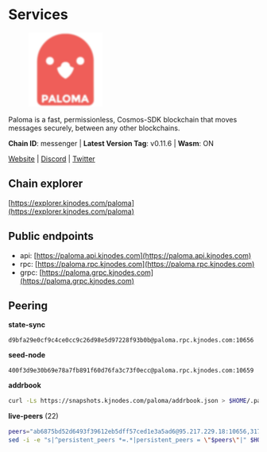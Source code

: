 # Services

<figure><img src="https://raw.githubusercontent.com/kj89/cosmos-images/main/logos/paloma.png" width="150" alt=""><figcaption></figcaption></figure>

Paloma is a fast, permissionless, Cosmos-SDK blockchain that  moves messages securely, between any other blockchains.

**Chain ID**: messenger | **Latest Version Tag**: v0.11.6 | **Wasm**: ON

[Website](https://www.palomachain.com) | [Discord](https://discord.gg/tKVFpfdSw4) | [Twitter](https://twitter.com/paloma_chain)




## Chain explorer
[https://explorer.kjnodes.com/paloma](https://explorer.kjnodes.com/paloma)

## Public endpoints

* api: [https://paloma.api.kjnodes.com](https://paloma.api.kjnodes.com)
* rpc: [https://paloma.rpc.kjnodes.com](https://paloma.rpc.kjnodes.com)
* grpc: [https://paloma.grpc.kjnodes.com](https://paloma.grpc.kjnodes.com)

## Peering

**state-sync**

```text
d9bfa29e0cf9c4ce0cc9c26d98e5d97228f93b0b@paloma.rpc.kjnodes.com:10656
```

**seed-node**

```text
400f3d9e30b69e78a7fb891f60d76fa3c73f0ecc@paloma.rpc.kjnodes.com:10659
```

**addrbook**
```bash
curl -Ls https://snapshots.kjnodes.com/paloma/addrbook.json > $HOME/.paloma/config/addrbook.json
```

**live-peers** (22)
```bash
peers="ab6875bd52d6493f39612eb5dff57ced1e3a5ad6@95.217.229.18:10656,317141e329bc214a76ba92201f6818574ebe5323@135.181.114.98:36656,e4b7cdd48c39c355e9a3480f4f4d5afab8fb0e08@46.0.203.78:26637,98b54cd6696e616fe966008ebf2bac409e3e0773@65.108.194.44:26656,22e7a98b54070bee0f504305d9ed0fb7a2b24ab6@34.221.60.207:26656,dfa0d66a3713bf6b49bc509a2a4fc75bee042a30@23.88.77.188:20009,8af8dfa817359036f55f6793b0ed4bcce8884027@85.14.245.70:26656,16f0d09580054101394ea08bbb48b1ad5bb91a27@95.214.52.144:10656,d9bfa29e0cf9c4ce0cc9c26d98e5d97228f93b0b@65.109.88.38:10656,60066422d3b70fbf7571012b267dc2cccd9603d5@149.102.156.223:26656,06e9c9d5c07755d36241249a568b51ec8476fe65@135.181.220.168:26656,ef1cd7da8319351b51ec930924929d03a5b76dc3@65.108.225.57:26656,b92c94f00b46500a5ff8920acd438c0873c2f9da@50.116.13.101:26656,31177b544fcf1cae76e3560812f4f901cab27126@65.109.61.175:26656,e833844c00b8ce60ce6826f170becfa18e6172c2@46.4.27.59:26656,cb8a1e9e12ac06dbd565311137f6c93d66fd96f8@104.167.221.18:26656,7eae755c119f538e0dc99f3c37289de628bc9526@209.182.239.169:26656,53f37ac93aec70dea3abc40108f42a00877b4665@64.227.142.91:26656,b41423c8b181c3f2c47df39cca12e7d9bfcfd75e@213.239.215.77:21656,5321570794c61a8285505812cb7ebd6308a86583@65.109.113.253:26656,7e93f6409ade895fe301b502d6fb9dfb96343a34@135.125.5.34:54056,471a09da6fafb67bff3aa1f01e00fd1830e53262@136.243.94.138:26656"
sed -i -e "s|^persistent_peers *=.*|persistent_peers = \"$peers\"|" $HOME/.paloma/config/config.toml
```
